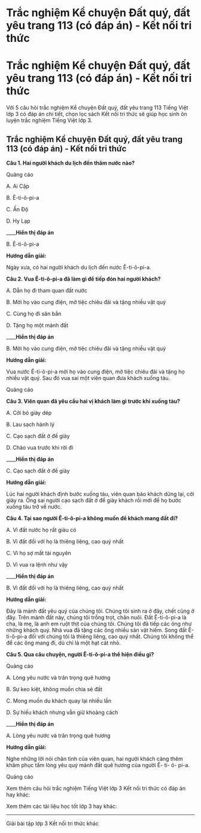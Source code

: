 # Trắc nghiệm Kể chuyện Đất quý, đất yêu trang 113 (có đáp án) - Kết nối tri thức

# Trắc nghiệm Kể chuyện Đất quý, đất yêu trang 113 (có đáp án) - Kết nối tri thức

Với 5 câu hỏi trắc nghiệm Kể chuyện Đất quý, đất yêu trang 113 Tiếng Việt lớp 3 có đáp án chi tiết, chọn lọc sách Kết nối tri thức sẽ giúp học sinh ôn luyện trắc nghiệm Tiếng Việt lớp 3.

## Trắc nghiệm Kể chuyện Đất quý, đất yêu trang 113 (có đáp án) - Kết nối tri thức

**Câu 1. Hai người khách du lịch đến thăm nước nào?**

Quảng cáo

A. Ai Cập

B. Ê-ti-ô-pi-a

C. Ấn Độ

D. Hy Lạp

____**Hiển thị đáp án**

B. Ê-ti-ô-pi-a

**Hướng dẫn giải:**

Ngày xưa, có hai người khách du lịch đến nước Ê-ti-ô-pi-a.

**Câu 2. Vua Ê-ti-ô-pi-a đã làm gì để tiếp đón hai người khách?**

A. Dẫn họ đi tham quan đất nước

B. Mời họ vào cung điện, mở tiệc chiêu đãi và tặng nhiều vật quý

C. Cùng họ đi săn bắn

D. Tặng họ một mảnh đất

____**Hiển thị đáp án**

B. Mời họ vào cung điện, mở tiệc chiêu đãi và tặng nhiều vật quý

**Hướng dẫn giải:**

Vua nước Ê-ti-ô-pi-a mời họ vào cung điện, mở tiệc chiêu đãi và tặng họ nhiều vật quý. Sau đó vua sai một viên quan đưa khách xuống tàu.

Quảng cáo

**Câu 3. Viên quan đã yêu cầu hai vị khách làm gì trước khi xuống tàu?**

A. Cởi bỏ giày dép

B. Lau sạch hành lý

C. Cạo sạch đất ở đế giày

D. Chào vua trước khi rời đi

____**Hiển thị đáp án**

C. Cạo sạch đất ở đế giày

**Hướng dẫn giải:**

Lúc hai người khách định bước xuống tàu, viên quan bảo khách dừng lại, cởi giày ra. Ông sai người cạo sạch đất ở đế giày khách rồi mới để họ bước xuống tàu trở về nước. 

**Câu 4. Tại sao người Ê-ti-ô-pi-a không muốn để khách mang đất đi?**

A. Vì đất nước họ rất giàu có

B. Vì đất đối với họ là thiêng liêng, cao quý nhất

C. Vì họ sợ mất tài nguyên

D. Vì vua ra lệnh như vậy

____**Hiển thị đáp án**

B. Vì đất đối với họ là thiêng liêng, cao quý nhất

**Hướng dẫn giải:**

Đây là mảnh đất yêu quý của chúng tôi. Chúng tôi sinh ra ở đây, chết cũng ở đây. Trên mảnh đất này, chúng tôi trồng trọt, chăn nuôi. Đất Ê-ti-ô-pi-a là cha, là mẹ, là anh em ruột thịt của chúng tôi. Chúng tôi đã tiếp các ông như những khách quý. Nhà vua đã tặng các ông nhiều sản vật hiếm. Song đất Ê-ti-ô-pi-a đối với chúng tôi là thiêng liêng, cao quý nhất. Chúng tôi không thể để các ông mang đi, dù chỉ là một hạt cát nhỏ. 

**Câu 5. Qua câu chuyện, người Ê-ti-ô-pi-a thể hiện điều gì?**

Quảng cáo

A. Lòng yêu nước và trân trọng quê hương

B. Sự keo kiệt, không muốn chia sẻ đất

C. Mong muốn du khách quay lại nhiều lần

D. Sự hiếu khách nhưng vẫn giữ khoảng cách

____**Hiển thị đáp án**

A. Lòng yêu nước và trân trọng quê hương

**Hướng dẫn giải:**

Nghe những lời nói chân tình của viên quan, hai người khách càng thêm khâm phục tấm lòng yêu quý mảnh đất quê hương của người Ê- ti- ô- pi-a.

Quảng cáo

Xem thêm câu hỏi trắc nghiệm Tiếng Việt lớp 3 Kết nối tri thức có đáp án hay khác:

Xem thêm các tài liệu học tốt lớp 3 hay khác:

* * *

Giải bài tập lớp 3 Kết nối tri thức khác
